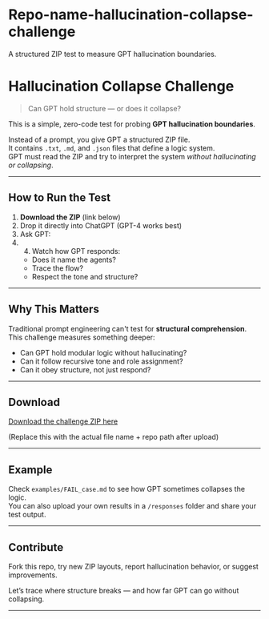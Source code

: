 # Repo-name-hallucination-collapse-challenge
A structured ZIP test to measure GPT hallucination boundaries.
# Hallucination Collapse Challenge

> Can GPT hold structure — or does it collapse?

This is a simple, zero-code test for probing **GPT hallucination boundaries**.

Instead of a prompt, you give GPT a structured ZIP file.  
It contains `.txt`, `.md`, and `.json` files that define a logic system.  
GPT must read the ZIP and try to interpret the system *without hallucinating or collapsing*.

---

## How to Run the Test

1. **Download the ZIP** (link below)
2. Drop it directly into ChatGPT (GPT-4 works best)
3. Ask GPT:
4. 4. Watch how GPT responds:
   - Does it name the agents?  
   - Trace the flow?  
   - Respect the tone and structure?

---

## Why This Matters

Traditional prompt engineering can't test for **structural comprehension**.  
This challenge measures something deeper:
- Can GPT hold modular logic without hallucinating?
- Can it follow recursive tone and role assignment?
- Can it obey structure, not just respond?

---

## Download

[Download the challenge ZIP here](https://github.com/YOUR_USERNAME/YOUR_REPO_NAME/raw/main/YOUR_ZIP_FILE_NAME.zip)

(Replace this with the actual file name + repo path after upload)

---

## Example

Check `examples/FAIL_case.md` to see how GPT sometimes collapses the logic.  
You can also upload your own results in a `/responses` folder and share your test output.

---

## Contribute

Fork this repo, try new ZIP layouts, report hallucination behavior, or suggest improvements.

Let’s trace where structure breaks — and how far GPT can go without collapsing.

---
